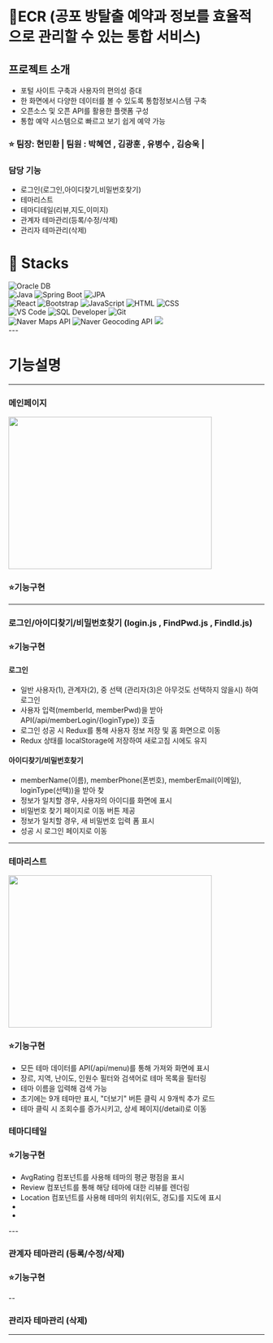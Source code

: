 # 🧩ECR (공포 방탈출 예약과 정보를 효율적으로 관리할 수 있는 통합 서비스)

## 프로젝트 소개
<ul>
  <li>포털 사이트 구축과 사용자의 편의성 증대</li>
  <li>한 화면에서 다양한 데이터를 볼 수 있도록 통합정보시스템 구축</li>
  <li>오픈소스 및 오픈 API를 활용한 플랫폼 구성</li>
  <li>통합 예약 시스템으로 빠르고 보기 쉽게 예약 가능</li>
</ul>

### ⭐ 팀장: 현민환 | 팀원 : 박혜연 , 김광훈 , 유병수 , 김승욱 |

### 담당 기능
<ul>
  <li>로그인(로그인,아이디찾기,비밀번호찾기)</li>
  <li>테마리스트</li>
  <li>테마디테일(리뷰,지도,이미지)</li>
  <li>관계자 테마관리(등록/수정/삭제)</li>
  <li>관리자 테마관리(삭제)</li>
</ul>

# 🚀 Stacks
<div> 
  <img src="https://img.shields.io/badge/Oracle-F80000?style=for-the-badge&logo=oracle&logoColor=white" alt="Oracle DB">
</div>
<div> 
  <img src="https://img.shields.io/badge/Java-007396?style=for-the-badge&logo=java&logoColor=white" alt="Java">   <img src="https://img.shields.io/badge/Spring%20Boot-6DB33F?style=for-the-badge&logo=springboot&logoColor=white" alt="Spring Boot">
  <img src="https://img.shields.io/badge/JPA-59666C?style=for-the-badge&logo=jpa&logoColor=white" alt="JPA"> </div>
<div> 
  <img src="https://img.shields.io/badge/React-61DAFB?style=for-the-badge&logo=react&logoColor=black" alt="React">
  <img src="https://img.shields.io/badge/Bootstrap-7952B3?style=for-the-badge&logo=bootstrap&logoColor=white" alt="Bootstrap"> 
  <img src="https://img.shields.io/badge/JavaScript-F7DF1E?style=for-the-badge&logo=javascript&logoColor=black" alt="JavaScript"> 
  <img src="https://img.shields.io/badge/HTML5-E34F26?style=for-the-badge&logo=html5&logoColor=white" alt="HTML"> 
  <img src="https://img.shields.io/badge/CSS3-1572B6?style=for-the-badge&logo=css3&logoColor=white" alt="CSS"> </div>
<div> 
  <img src="https://img.shields.io/badge/VS%20Code-007ACC?style=for-the-badge&logo=visualstudiocode&logoColor=white" alt="VS Code">
  <img src="https://img.shields.io/badge/SQL%20Developer-4479A1?style=for-the-badge&logo=oracle&logoColor=white" alt="SQL Developer">
  <img src="https://img.shields.io/badge/Git-F05032?style=for-the-badge&logo=git&logoColor=white" alt="Git"> 
</div>
<div> 
  <img src="https://img.shields.io/badge/Naver%20Maps%20API-03C75A?style=for-the-badge&logo=naver&logoColor=white" alt="Naver Maps API"> 
  <img src="https://img.shields.io/badge/Naver%20Geocoding%20API-03C75A?style=for-the-badge&logo=naver&logoColor=white" alt="Naver Geocoding API"> 
  <img src="https://img.shields.io/badge/kakao address API-FFCD00?style=for-the-badge&logo=kakaotalk&logoColor=black"> 
</div>
---

# 기능설명
---
### 메인페이지
<img src="https://github.com/user-attachments/assets/06a4c399-3a5b-4a43-a844-5b9949aecb0b" width="400px" height="300px">

### ⭐기능구현
---

### 로그인/아이디찾기/비밀번호찾기 (login.js , FindPwd.js , FindId.js)
### ⭐기능구현
#### 로그인
<ul>
  <li>일반 사용자(1), 관계자(2), 중 선택 (관리자(3)은 아무것도 선택하지 않을시) 하여 로그인</li>
  <li>사용자 입력(memberId, memberPwd)을 받아 API(/api/memberLogin/{loginType}) 호출</li>
  <li>로그인 성공 시 Redux를 통해 사용자 정보 저장 및 홈 화면으로 이동</li>
  <li>Redux 상태를 localStorage에 저장하여 새로고침 시에도 유지</li>
</ul>

#### 아이디찾기/비밀번호찾기
<ul>
  <li>memberName(이름), memberPhone(폰번호), memberEmail(이메일), loginType(선택))을 받아 찾</li>
  <li>정보가 일치할 경우, 사용자의 아이디를 화면에 표시</li>
  <li>비밀번호 찾기 페이지로 이동 버튼 제공</li>
  <li>정보가 일치할 경우, 새 비밀번호 입력 폼 표시</li>
  <li>성공 시 로그인 페이지로 이동</li>
</ul>

---

### 테마리스트
<img src="https://github.com/user-attachments/assets/bf493f1a-bc63-4cf3-8483-c24829b84d0c"  width="400px" height="300px">

### ⭐기능구현
<ul>
  <li>모든 테마 데이터를 API(/api/menu)를 통해 가져와 화면에 표시</li>
  <li>장르, 지역, 난이도, 인원수 필터와 검색어로 테마 목록을 필터링</li>
  <li>테마 이름을 입력해 검색 가능</li>
  <li>초기에는 9개 테마만 표시, "더보기" 버튼 클릭 시 9개씩 추가 로드</li>
  <li>테마 클릭 시 조회수를 증가시키고, 상세 페이지(/detail)로 이동</li>
</ul>

### 테마디테일

### ⭐기능구현
<ul>
  <li>AvgRating 컴포넌트를 사용해 테마의 평균 평점을 표시</li>
  <li>Review 컴포넌트를 통해 해당 테마에 대한 리뷰를 렌더링</li>
  <li>Location 컴포넌트를 사용해 테마의 위치(위도, 경도)를 지도에 표시</li>
  <li></li>
  <li></li>
</ul>
---

### 관계자 테마관리 (등록/수정/삭제)
### ⭐기능구현
--

### 관리자 테마관리 (삭제)
---

